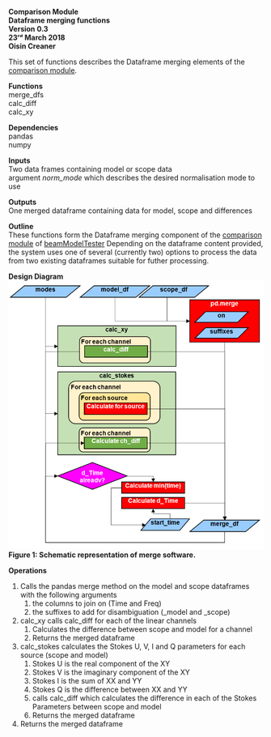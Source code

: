 **Comparison Module \
Dataframe merging functions\
Version 0.3\
23ʳᵈ March 2018\
Oisin Creaner**

This set of functions describes the Dataframe merging elements of the [comparison module](/comparison_module/Comparison_Module.md).

**Functions**\
merge_dfs\
calc_diff\
calc_xy

**Dependencies**\
pandas\
numpy

**Inputs**\
Two data frames containing model or scope data\
argument *norm_mode* which describes the desired normalisation mode to use

**Outputs**\
One merged dataframe containing data for model, scope and differences

**Outline**\
These functions form the Dataframe merging component of the 
[comparison module](/comparison_module/Comparison_Module.md) of 
[beamModelTester](/README.md)
Depending on the dataframe content provided, the system uses one of several (currently two) options
to process the data from two existing dataframes suitable for futher processing.

**Design Diagram**\
![Design diagram](/images/comparison_module_merge_dfs_fig1_v4.PNG) \
**Figure 1: Schematic representation of merge software.**

**Operations**
1.  Calls the pandas merge method on the model and scope dataframes with the following arguments
    1.  the columns to join on (Time and Freq)
    2.  the suffixes to add for disambiguation (_model and _scope)
2.  calc_xy calls calc_diff for each of the linear channels
    1.  Calculates the difference between scope and model for a channel
    2.  Returns the merged dataframe
3.  calc_stokes calculates the Stokes U, V, I and Q parameters for each source (scope and model)
    1.  Stokes U is the real component of the XY
    2.  Stokes V is the imaginary component of the XY
    3.  Stokes I is the sum of XX and YY
    4.  Stokes Q is the difference between XX and YY
    5.  calls calc_diff which calculates the difference in each of the Stokes Parameters between scope and model
    6.  Returns the merged dataframe
4.  Returns the merged dataframe
